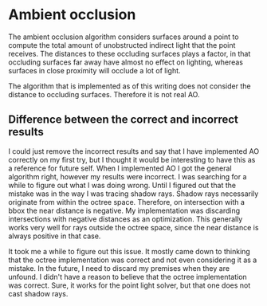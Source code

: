 # Ambient occlusion

The ambient occlusion algorithm considers surfaces around a point to compute the total amount of unobstructed
indirect light that the point receives. The distances to these occluding surfaces plays a factor, in that 
occluding surfaces far away have almost no effect on lighting, whereas surfaces in close proximity will 
occlude a lot of light.

The algorithm that is implemented as of this writing does not consider the distance to occluding surfaces.
Therefore it is not real AO.

## Difference between the correct and incorrect results

I could just remove the incorrect results and say that I have implemented AO correctly on my first try, but I thought
it would be interesting to have this as a reference for future self. When I implemented AO I got the general algorithm
right, however my results were incorrect. I was searching for a while to figure out what I was doing wrong. Until I figured
out that the mistake was in the way I was tracing shadow rays. Shadow rays necessarily originate from within the octree space.
Therefore, on intersection with a bbox the near distance is negative. My implementation was discarding intersections with negative
distances as an optimization. This generally works very well for rays outside the octree space, since the near distance is always
positive in that case.

It took me a while to figure out this issue. It mostly came down to thinking that the octree implementation was correct and 
not even considering it as a mistake. In the future, I need to discard my premises when they are unfound. I didn't have a 
reason to believe that the octree implementation was correct. Sure, it works for the point light solver, but that one does not
cast shadow rays.